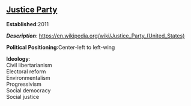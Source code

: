 ## [Justice Party](http://justicepartyusa.org/)  
**Established**:2011  

***Description***: https://en.wikipedia.org/wiki/Justice_Party_(United_States)  

**Political Positioning**:Center-left to left-wing

**Ideology**:  
Civil libertarianism  
Electoral reform  
Environmentalism  
Progressivism  
Social democracy  
Social justice  
